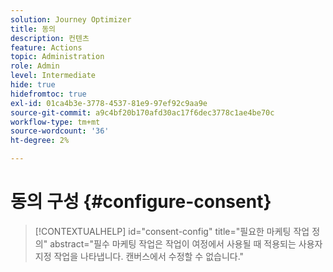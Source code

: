 ```yaml
---
solution: Journey Optimizer
title: 동의
description: 컨텐츠
feature: Actions
topic: Administration
role: Admin
level: Intermediate
hide: true
hidefromtoc: true
exl-id: 01ca4b3e-3778-4537-81e9-97ef92c9aa9e
source-git-commit: a9c4bf20b170afd30ac17f6dec3778c1ae4be70c
workflow-type: tm+mt
source-wordcount: '36'
ht-degree: 2%

---
```


# 동의 구성 {#configure-consent}

>[!CONTEXTUALHELP]
>id="consent-config"
>title="필요한 마케팅 작업 정의"
>abstract="필수 마케팅 작업은 작업이 여정에서 사용될 때 적용되는 사용자 지정 작업을 나타냅니다. 캔버스에서 수정할 수 없습니다."
